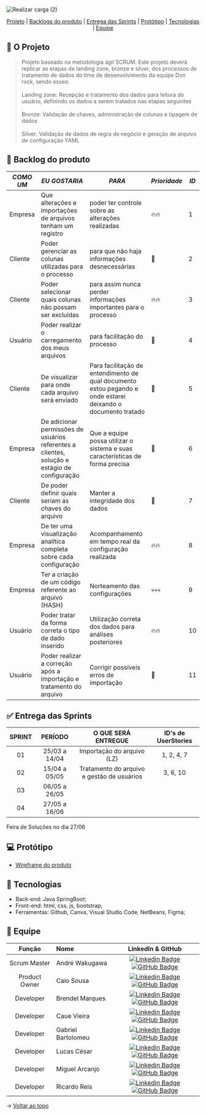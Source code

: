 ![Realizar carga (2)](https://github.com/DevXMinds/Pipeline-DomRock/assets/111454312/f3e7823e-a530-45c3-916d-23daf84ceec0)
<br id="topo">
<p align="center">
    <a href="#sobre">Projeto</a>  |
    <a href="#backlogs">Backlogs do produto</a>  |
    <a href="#entrega">Entrega das Sprints</a>  |
    <a href="#prototipo">Protótipo</a>   |
    <a href="#tecnologias">Tecnologias</a>  |
    <a href="#equipe">Equipe</a>
</p>

<span id="sobre">

## :page_with_curl: O Projeto
> Projeto baseado na metodologia ágil SCRUM.
> Este projeto deverá replicar as etapas de landing zone, bronze e silver, dos processos de tratamento de dados do time de desenvolvimento da equipe Don rock, sendo esses:
><br></br>
> Landing zone: Recepção e tratamento dos dados para leitura do usuário, definindo os dados a serem tratados nas etapas seguintes<br></br>
> Bronze: Validação de chaves, administração de colunas e tipagem de dados <br></br>
> Silver: Validação de dados de regra de negócio e geração de arquivo de configuração YAML

<span id="backlogs">

## :dart: Backlog do produto

| *COMO UM* |  *EU GOSTARIA*  | *PARA* | *Prioridade* | *ID* |
|-----------------------|-------------------------|-------------------------|-------------------------|-------------------------|
| Empresa | Que alterações e importações de arquivos tenham um registro  | poder ter controle sobre as alterações realizadas |🔥🔥| 1|
| Cliente | Poder gerenciar as colunas utilizadas para o processo | para que não haja informações desnecessárias | 🌟 | 2 |
| Cliente | Poder selecionar quais colunas não possam ser excluídas |  para assim nunca perder informações importantes para o processo |🔥🔥|3|
| Usuário | Poder realizar o carregamento dos meus arquivos |  para facilitação do processo |🌟|4|
| Cliente | De visualizar para onde cada arquivo será enviado | Para facilitação de entendimento de qual documento estou pegando e onde estarei deixando o documento tratado |🌟|5|
| Empresa | De adicionar permissões de usuários referentes a clientes, solução e estágio de configuração | Que a equipe possa utilizar o sistema e suas características de forma precisa |🌟|6|
| Cliente | De poder definir quais seriam as chaves do arquivo | Manter a integridade dos dados |🌟|7|
| Empresa | De ter uma visualização analítica completa sobre cada configuração | Acompanhamento em tempo real da configuração realizada | 🔥🔥|8|
| Empresa | Ter a criação de um código referente ao arquivo (HASH) | Norteamento das configurações |💀💀💀| 9 |
| Usuário | Poder tratar da forma correta o tipo de dado inserido | Utilização correta dos dados para análises posteriores | 🔥🔥 | 10 |
| Usuário | Poder realizar a correção após a importação e tratamento do arquivo | Corrigir possíveis erros de importação | 🌟 | 11 |
<span id="entrega">

## :white_check_mark: Entrega das Sprints

| **SPRINT** | **PERÍODO**| **O QUE SERÁ ENTREGUE** | **ID's de UserStories** |
|:-------------:|:-----------------------:|:-------------------------:|:-------------------------:|
|  01  | 25/03 a 14/04 | Importação do arquivo (LZ) | 1, 2, 4, 7 |
|  02  | 15/04 a 05/05 | Tratamento do arquivo e gestão de usuários | 3, 6, 10 |
|  03  | 06/05 a 26/05 |  |  |
|  04  | 27/05 a 16/06 |  |  |


 Feira de Soluções no dia 27/06
<span id="prototipo">

## :computer: Protótipo
- <a href= "" >   Wireframe do produto </a>


<span id="tecnologias">
    
## :wrench: Tecnologias  

- Back-end: Java SpringBoot;
- Front-end: html, css, js, bootstrap;
- Ferramentas: Github, Canva, Visual Studio Code, NetBeans, Figma;

<span id="equipe">
    
## :busts_in_silhouette: Equipe



|    Função     | Nome    |    LinkedIn & GitHub      |
| :-----------: | :------------------------------------ | :-------------------------------------------------------------------------------------------------------------------------------------------------------------------------------------------------------------------------------------------------------------------------------------------------------------------------: |
| Scrum Master | André Wakugawa           |     [![Linkedin Badge](https://img.shields.io/badge/Linkedin-blue?style=flat-square&logo=Linkedin&logoColor=white)](https://www.linkedin.com/in/andré-wakugawa-b07527182/) [![GitHub Badge](https://img.shields.io/badge/GitHub-111217?style=flat-square&logo=github&logoColor=white)](https://github.com/orgs/DevXMinds/people/AndreWakugawa)              |
| Product Owner | Caio Sousa      |     [![Linkedin Badge](https://img.shields.io/badge/Linkedin-blue?style=flat-square&logo=Linkedin&logoColor=white)]() [![GitHub Badge](https://img.shields.io/badge/GitHub-111217?style=flat-square&logo=github&logoColor=white)](https://github.com/orgs/DevXMinds/people/Caio-sousaFatec)    
| Developer| Brendel Marques    |     [![Linkedin Badge](https://img.shields.io/badge/Linkedin-blue?style=flat-square&logo=Linkedin&logoColor=white)](https://www.linkedin.com/in/brendel-marques/) [![GitHub Badge](https://img.shields.io/badge/GitHub-111217?style=flat-square&logo=github&logoColor=white)](https://github.com/BrendelMarques)              |
| Developer | Caue Vieira          |     [![Linkedin Badge](https://img.shields.io/badge/Linkedin-blue?style=flat-square&logo=Linkedin&logoColor=white)](https://www.linkedin.com/in/cau%C3%AA-vieira-ba62b4244/) [![GitHub Badge](https://img.shields.io/badge/GitHub-111217?style=flat-square&logo=github&logoColor=white)](https://github.com/orgs/DevXMinds/people/CauevSilv)              |
| Developer| Gabriel Bartolomeu   |     [![Linkedin Badge](https://img.shields.io/badge/Linkedin-blue?style=flat-square&logo=Linkedin&logoColor=white)](https://github.com/orgs/DevXMinds/people/GabrielBartolomeu1) [![GitHub Badge](https://img.shields.io/badge/GitHub-111217?style=flat-square&logo=github&logoColor=white)](https://www.linkedin.com/in/gabiel-guska-5860a1271)              |
| Developer| Lucas César      |     [![Linkedin Badge](https://img.shields.io/badge/Linkedin-blue?style=flat-square&logo=Linkedin&logoColor=white)]() [![GitHub Badge](https://img.shields.io/badge/GitHub-111217?style=flat-square&logo=github&logoColor=white)](https://github.com/orgs/DevXMinds/people/LucasACES)              |
| Developer| Miguel Arcanjo        |     [![Linkedin Badge](https://img.shields.io/badge/Linkedin-blue?style=flat-square&logo=Linkedin&logoColor=white)](https://www.linkedin.com/in/miguel-arcanjo-%C3%A1vila-872637230) [![GitHub Badge](https://img.shields.io/badge/GitHub-111217?style=flat-square&logo=github&logoColor=white)](https://github.com/orgs/DevXMinds/people/MiguelArc0)              |
| Developer| Ricardo Reis         |     [![Linkedin Badge](https://img.shields.io/badge/Linkedin-blue?style=flat-square&logo=Linkedin&logoColor=white)](https://www.linkedin.com/in/ricardo-reis-78a0b7271/) [![GitHub Badge](https://img.shields.io/badge/GitHub-111217?style=flat-square&logo=github&logoColor=white)](https://github.com/RicardoReis5)


→ [Voltar ao topo](#topo)
